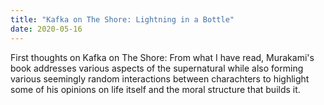 ```yaml
---
title: "Kafka on The Shore: Lightning in a Bottle"
date: 2020-05-16
---
```

First thoughts on Kafka on The Shore:
From what I have read, Murakami's book addresses various aspects of the supernatural while also forming various seemingly random interactions between charachters to highlight some of his opinions on life itself and the moral structure that builds it.
